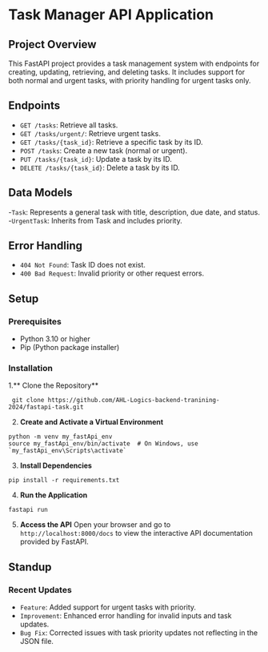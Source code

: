 # Task Manager API Application

## Project Overview

This FastAPI project provides a task management system with endpoints for creating, updating, retrieving, and deleting tasks. It includes support for both normal and urgent tasks, with priority handling for urgent tasks only.

## Endpoints

- `GET /tasks`: Retrieve all tasks.
- `GET /tasks/urgent/`: Retrieve urgent tasks.
- `GET /tasks/{task_id}`: Retrieve a specific task by its ID.
- `POST /tasks`: Create a new task (normal or urgent).
- `PUT /tasks/{task_id}`: Update a task by its ID.
- `DELETE /tasks/{task_id}`: Delete a task by its ID.

## Data Models

-`Task`: Represents a general task with title, description, due date, and status. -`UrgentTask`: Inherits from Task and includes priority.

## Error Handling

- `404 Not Found`: Task ID does not exist.
- `400 Bad Request`: Invalid priority or other request errors.

## Setup

### Prerequisites

- Python 3.10 or higher
- Pip (Python package installer)

### Installation

1.** Clone the Repository**

```
 git clone https://github.com/AHL-Logics-backend-tranining-2024/fastapi-task.git
```

2. **Create and Activate a Virtual Environment**

```
python -m venv my_fastApi_env
source my_fastApi_env/bin/activate  # On Windows, use `my_fastApi_env\Scripts\activate`
```

3. **Install Dependencies**

```
pip install -r requirements.txt
```

4. **Run the Application**

```
fastapi run
```

5. **Access the API**
   Open your browser and go to `http://localhost:8000/docs` to view the interactive API documentation provided by FastAPI.

## Standup

### Recent Updates

- `Feature`: Added support for urgent tasks with priority.
- `Improvement`: Enhanced error handling for invalid inputs and task updates.
- `Bug Fix`: Corrected issues with task priority updates not reflecting in the JSON file.
